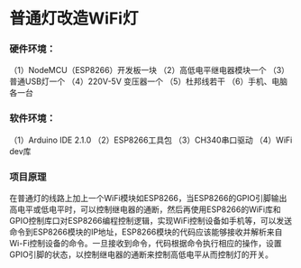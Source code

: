 # 普通灯改造WiFi灯

### 硬件环境：

（1）NodeMCU（ESP8266）开发板一块
（2）高低电平继电器模块一个
（3）普通USB灯一个
（4）220V-5V 变压器一个
（5）杜邦线若干
（6）手机、电脑各一台

### 软件环境：

（1）Arduino IDE 2.1.0
（2）ESP8266工具包
（3）CH340串口驱动
（4）WiFi dev库

### 项目原理

在普通灯的线路上加上一个WiFi模块如ESP8266，当ESP8266的GPIO引脚输出高电平或低电平时，可以控制继电器的通断，然后再使用ESP8266的WiFi库和GPIO控制库口对ESP8266编程控制逻辑，实现WiFi控制设备如手机等，可以发送命令到ESP8266模块的IP地址，ESP8266模块的代码应该能够接收并解析来自Wi-Fi控制设备的命令。一旦接收到命令，代码根据命令执行相应的操作，设置GPIO引脚的状态，以控制继电器的通断来控制高低电平从而控制灯的开关。